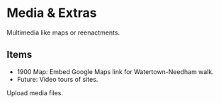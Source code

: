 # Media & Extras

Multimedia like maps or reenactments.

## Items
- 1900 Map: Embed Google Maps link for Watertown-Needham walk.
- Future: Video tours of sites.

Upload media files.
